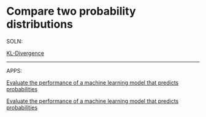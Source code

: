 # Compare two probability distributions

SOLN:

[KL-Divergence](https://www.notion.so/KL-Divergence-9bf5bf2964aa41048441f8104cf5c2de) 

---

APPS:

[Evaluate the performance of a machine learning model that predicts probabilities](../Neural%20Networks%20bd4d93fa2afb487fa02f2f2e877659ad/Evaluate%20the%20performance%20of%20a%20machine%20learning%20mod%20d1f088d2b2a8498f84524b8b97562452.md)

[Evaluate the performance of a machine learning model that predicts probabilities](../Neural%20Networks%20bd4d93fa2afb487fa02f2f2e877659ad/Evaluate%20the%20performance%20of%20a%20machine%20learning%20mod%20d1f088d2b2a8498f84524b8b97562452.md)